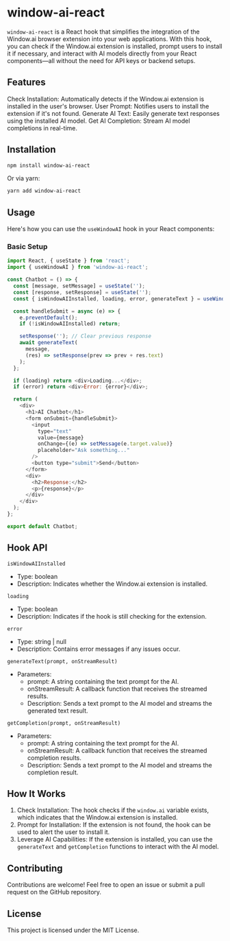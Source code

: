 # window-ai-react
`window-ai-react` is a React hook that simplifies the integration of the Window.ai browser extension into your web applications. With this hook, you can check if the Window.ai extension is installed, prompt users to install it if necessary, and interact with AI models directly from your React components—all without the need for API keys or backend setups.

## Features
Check Installation: Automatically detects if the Window.ai extension is installed in the user's browser.
User Prompt: Notifies users to install the extension if it's not found.
Generate AI Text: Easily generate text responses using the installed AI model.
Get AI Completion: Stream AI model completions in real-time.

## Installation

```bash
npm install window-ai-react
```

Or via yarn:
```bash
yarn add window-ai-react
```
## Usage
Here's how you can use the `useWindowAI` hook in your React components:

### Basic Setup
```javascript
import React, { useState } from 'react';
import { useWindowAI } from 'window-ai-react';

const Chatbot = () => {
  const [message, setMessage] = useState('');
  const [response, setResponse] = useState('');
  const { isWindowAIInstalled, loading, error, generateText } = useWindowAI();

  const handleSubmit = async (e) => {
    e.preventDefault();
    if (!isWindowAIInstalled) return;

    setResponse(''); // Clear previous response
    await generateText(
      message,
      (res) => setResponse(prev => prev + res.text)
    );
  };

  if (loading) return <div>Loading...</div>;
  if (error) return <div>Error: {error}</div>;

  return (
    <div>
      <h1>AI Chatbot</h1>
      <form onSubmit={handleSubmit}>
        <input
          type="text"
          value={message}
          onChange={(e) => setMessage(e.target.value)}
          placeholder="Ask something..."
        />
        <button type="submit">Send</button>
      </form>
      <div>
        <h2>Response:</h2>
        <p>{response}</p>
      </div>
    </div>
  );
};

export default Chatbot;
```

## Hook API
``isWindowAIInstalled``
- Type: boolean
- Description: Indicates whether the Window.ai extension is installed.

``loading``
- Type: boolean
- Description: Indicates if the hook is still checking for the extension.

``error``
- Type: string | null
- Description: Contains error messages if any issues occur.

``generateText(prompt, onStreamResult)``
- Parameters:
  - prompt: A string containing the text prompt for the AI.
  - onStreamResult: A callback function that receives the streamed results.
  - Description: Sends a text prompt to the AI model and streams the generated text result.

``getCompletion(prompt, onStreamResult)``
- Parameters:
  - prompt: A string containing the text prompt for the AI.
  - onStreamResult: A callback function that receives the streamed completion results.
  - Description: Sends a text prompt to the AI model and streams the completion result.

## How It Works
1. Check Installation: The hook checks if the `window.ai` variable exists, which indicates that the Window.ai extension is installed.
2. Prompt for Installation: If the extension is not found, the hook can be used to alert the user to install it.
3. Leverage AI Capabilities: If the extension is installed, you can use the `generateText` and `getCompletion` functions to interact with the AI model.

## Contributing
Contributions are welcome! Feel free to open an issue or submit a pull request on the GitHub repository.

## License
This project is licensed under the MIT License.